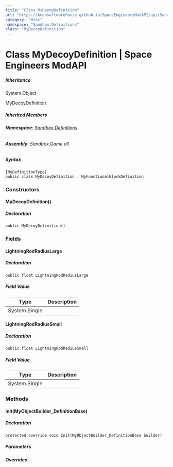 ```yaml
---
title: "Class MyDecoyDefinition"
url: "https://keensoftwarehouse.github.io/SpaceEngineersModAPI/api/Sandbox.Definitions.MyDecoyDefinition.html"
category: "Misc"
namespace: "Sandbox.Definitions"
class: "MyDecoyDefinition"
---
```


# Class MyDecoyDefinition | Space Engineers ModAPI

##### Inheritance

System.Object

MyDecoyDefinition

##### Inherited Members

###### **Namespace**: [Sandbox.Definitions](https://keensoftwarehouse.github.io/SpaceEngineersModAPI/api/Sandbox.Definitions.html)

###### **Assembly**: Sandbox.Game.dll

##### Syntax

```
[MyDefinitionType]
public class MyDecoyDefinition : MyFunctionalBlockDefinition
```

### [](#constructors)Constructors

#### [](#Sandbox_Definitions_MyDecoyDefinition__ctor)MyDecoyDefinition()

##### Declaration

```
public MyDecoyDefinition()
```

### [](#fields)Fields

#### [](#Sandbox_Definitions_MyDecoyDefinition_LightningRodRadiusLarge)LightningRodRadiusLarge

##### Declaration

```
public float LightningRodRadiusLarge
```

##### Field Value

| Type | Description |
| --- | --- |
| System.Single |     |

#### [](#Sandbox_Definitions_MyDecoyDefinition_LightningRodRadiusSmall)LightningRodRadiusSmall

##### Declaration

```
public float LightningRodRadiusSmall
```

##### Field Value

| Type | Description |
| --- | --- |
| System.Single |     |

### [](#methods)Methods

#### [](#Sandbox_Definitions_MyDecoyDefinition_Init_VRage_Game_MyObjectBuilder_DefinitionBase_)Init(MyObjectBuilder\_DefinitionBase)

##### Declaration

```
protected override void Init(MyObjectBuilder_DefinitionBase builder)
```

##### Parameters

##### Overrides